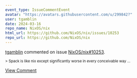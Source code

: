 ```yaml
---
event_type: IssueCommentEvent
avatar: "https://avatars.githubusercontent.com/u/299842?"
user: tgamblin
date: 2024-03-16
repo_name: NixOS/nix
html_url: https://github.com/NixOS/nix/issues/10253
repo_url: https://github.com/NixOS/nix
---
```


<a href='https://github.com/tgamblin' target='_blank'>tgamblin</a> commented on issue <a href='https://github.com/NixOS/nix/issues/10253' target='_blank'>NixOS/nix#10253</a>.

<small>> Spack is like nix except significantly worse in every conceivable way...</small>

<a href='https://github.com/NixOS/nix/issues/10253' target='_blank'>View Comment</a>